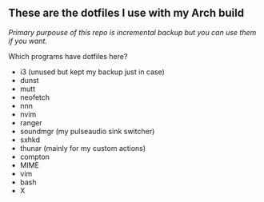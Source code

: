 ## These are the dotfiles I use with my Arch build

*Primary purpouse of this repo is incremental backup but you can use them if you want.*

Which programs have dotfiles here?

- i3 (unused but kept my backup just in case)
- dunst
- mutt
- neofetch
- nnn
- nvim
- ranger
- soundmgr (my pulseaudio sink switcher)
- sxhkd
- thunar (mainly for my custom actions)
- compton
- MIME
- vim
- bash
- X
